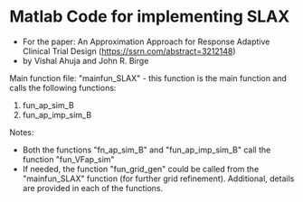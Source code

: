 # Matlab Code for implementing SLAX
- For the paper: An Approximation Approach for Response Adaptive Clinical Trial Design (https://ssrn.com/abstract=3212148)
- by Vishal Ahuja and John R. Birge

Main function file: "mainfun_SLAX" - this function is the main function and calls the following functions:
1) fun_ap_sim_B
2) fun_ap_imp_sim_B

Notes:
- Both the functions "fn_ap_sim_B" and "fun_ap_imp_sim_B" call the function "fun_VFap_sim"
- If needed, the function "fun_grid_gen" could be called from the "mainfun_SLAX" function (for further grid refinement). Additional, details are provided in each of the functions.
